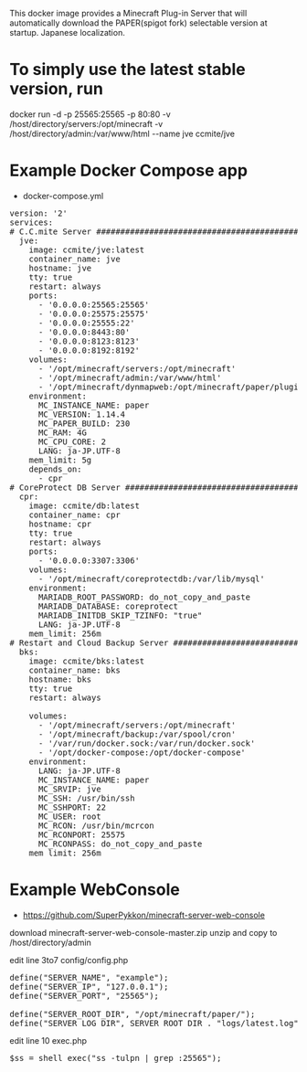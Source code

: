 This docker image provides a Minecraft Plug-in Server that will automatically download the PAPER(spigot fork) selectable version at startup.
Japanese localization.

# To simply use the latest stable version, run
docker run -d -p 25565:25565 -p 80:80 -v /host/directory/servers:/opt/minecraft -v /host/directory/admin:/var/www/html --name jve ccmite/jve


# Example Docker Compose app

* docker-compose.yml

<pre>
version: '2'
services:
# C.C.mite Server ###################################################
  jve:
    image: ccmite/jve:latest
    container_name: jve
    hostname: jve
    tty: true
    restart: always
    ports:
      - '0.0.0.0:25565:25565'
      - '0.0.0.0:25575:25575'
      - '0.0.0.0:25555:22'
      - '0.0.0.0:8443:80'
      - '0.0.0.0:8123:8123'
      - '0.0.0.0:8192:8192'
    volumes:
      - '/opt/minecraft/servers:/opt/minecraft'
      - '/opt/minecraft/admin:/var/www/html'
      - '/opt/minecraft/dynmapweb:/opt/minecraft/paper/plugins/dynmap/web'
    environment:
      MC_INSTANCE_NAME: paper
      MC_VERSION: 1.14.4
      MC_PAPER_BUILD: 230
      MC_RAM: 4G
      MC_CPU_CORE: 2
      LANG: ja-JP.UTF-8
    mem_limit: 5g
    depends_on:
      - cpr
# CoreProtect DB Server ##############################################
  cpr:
    image: ccmite/db:latest
    container_name: cpr
    hostname: cpr
    tty: true
    restart: always
    ports:
      - '0.0.0.0:3307:3306'
    volumes:
      - '/opt/minecraft/coreprotectdb:/var/lib/mysql'
    environment:
      MARIADB_ROOT_PASSWORD: do_not_copy_and_paste
      MARIADB_DATABASE: coreprotect
      MARIADB_INITDB_SKIP_TZINFO: "true"
      LANG: ja-JP.UTF-8
    mem_limit: 256m
# Restart and Cloud Backup Server ###################################################
  bks:
    image: ccmite/bks:latest
    container_name: bks
    hostname: bks
    tty: true
    restart: always
   
    volumes:
      - '/opt/minecraft/servers:/opt/minecraft'
      - '/opt/minecraft/backup:/var/spool/cron'
      - '/var/run/docker.sock:/var/run/docker.sock'
      - '/opt/docker-compose:/opt/docker-compose'
    environment:
      LANG: ja-JP.UTF-8
      MC_INSTANCE_NAME: paper
      MC_SRVIP: jve
      MC_SSH: /usr/bin/ssh
      MC_SSHPORT: 22
      MC_USER: root
      MC_RCON: /usr/bin/mcrcon
      MC_RCONPORT: 25575
      MC_RCONPASS: do_not_copy_and_paste
    mem_limit: 256m
</pre>


# Example WebConsole

* https://github.com/SuperPykkon/minecraft-server-web-console

download minecraft-server-web-console-master.zip
unzip and copy to /host/directory/admin

edit line 3to7 config/config.php

<pre>
define("SERVER_NAME", "example");
define("SERVER_IP", "127.0.0.1");
define("SERVER_PORT", "25565");

define("SERVER_ROOT_DIR", "/opt/minecraft/paper/");
define("SERVER_LOG_DIR", SERVER_ROOT_DIR . "logs/latest.log");
</pre>

edit line 10 exec.php
<pre>
$ss = shell_exec("ss -tulpn | grep :25565");
</pre>
